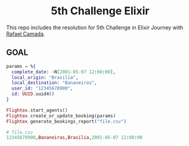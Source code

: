 <h1 align='center'>
5th Challenge Elixir
</h1>

This repo includes the resolution for 5th Challenge in Elixir Journey with [Rafael Camada][btn-tutor].

## GOAL

```elixir
params = %{
  complete_date: ~N[2001-05-07 12:00:00],
  local_origin: "Brasilia",
  local_destination: "Bananeiras",
  user_id: "12345678900",
  id: UUID.uuid4()
}

Flightex.start_agents()
Flightex.create_or_update_booking(params)
Flightex.generate_bookings_report("file.csv")
```

```elixir
# file.csv
12345678900,Bananeiras,Brasilia,2001-05-07 12:00:00
```

<!-- VARIABLES -->

[btn-tutor]: https://github.com/rafaelcamarda
